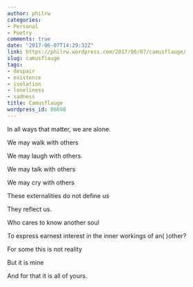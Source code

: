 ```yaml
---
author: philrw
categories:
- Personal
- Poetry
comments: true
date: "2017-06-07T14:29:32Z"
link: https://philrw.wordpress.com/2017/06/07/camusflauge/
slug: camusflauge
tags:
- despair
- existence
- isolation
- loneliness
- sadness
title: Camusflauge
wordpress_id: 86698
---
```


In all ways that matter, we are alone.

We may walk with others

We may laugh with others

We may talk with others

We may cry with others

These externalities do not define us

They reflect us.

Who cares to know another soul

To express earnest interest in the inner workings of an( )other?

For some this is not reality

But it is mine

And for that it is all of yours.
